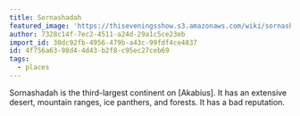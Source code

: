 ```yaml
---
title: Sornashadah
featured_image: 'https://thiseveningsshow.s3.amazonaws.com/wiki/sornashadah.png'
author: 7328c14f-7ec2-4511-a24d-29a1c5ce23eb
import_id: 30dc92fb-4956-479b-a43c-99fdf4ce4837
id: 4f756a63-98d4-4d43-b2f8-c95ec27ceb69
tags:
  - places
---
```

Sornashadah is the third-largest continent on [Akabius]. It has an extensive desert, mountain ranges, ice panthers, and forests. It has a bad reputation.
